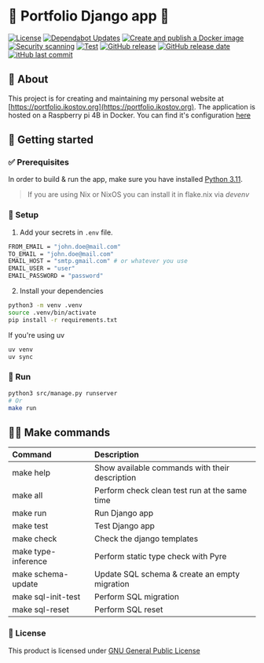 # 📝 Portfolio Django app 📝

[![License](https://img.shields.io/github/license/IliyanKostov9/portfolio)](https://www.gnu.org/licenses/gpl-3.0.en.html)
[![Dependabot Updates](https://github.com/IliyanKostov9/portfolio/actions/workflows/dependabot/dependabot-updates/badge.svg)](https://github.com/IliyanKostov9/portfolio/actions/workflows/dependabot/dependabot-updates)
[![Create and publish a Docker image](https://github.com/IliyanKostov9/portfolio/actions/workflows/docker-publish.yaml/badge.svg)](https://github.com/IliyanKostov9/portfolio/actions/workflows/docker-publish.yaml)
[![Security scanning](https://github.com/IliyanKostov9/portfolio/actions/workflows/security-scan.yaml/badge.svg)](https://github.com/IliyanKostov9/portfolio/actions/workflows/security-scan.yaml)
[![Test](https://github.com/IliyanKostov9/portfolio/actions/workflows/test.yaml/badge.svg)](https://github.com/IliyanKostov9/portfolio/actions/workflows/test.yaml)
[![GitHub release](https://img.shields.io/github/v/release/IliyanKostov9/portfolio)](#)
[![GitHub release date](https://img.shields.io/github/release-date/IliyanKostov9/portfolio)](#)
[![itHub last commit](https://img.shields.io/github/last-commit/IliyanKostov9/portfolio)](#)

## 🚀 About

This project is for creating and maintaining my personal website at [https://portfolio.ikostov.org](https://portfolio.ikostov.org).
The application is hosted on a Raspberry pi 4B in Docker. You can find it's configuration [here](https://github.com/IliyanKostov9/raspberry-pi-dotfiles/blob/master/docker/personal/docker-compose.yaml)

## 🎉 Getting started

### ✅ Prerequisites

In order to build & run the app, make sure you have installed [Python 3.11](https://www.python.org/downloads/release/python-3110/).

> If you are using Nix or NixOS you can install it in flake.nix via *devenv*

### 🌱 Setup

1. Add your secrets in `.env` file.

```bash
FROM_EMAIL = "john.doe@mail.com"
TO_EMAIL = "john.doe@mail.com"
EMAIL_HOST = "smtp.gmail.com" # or whatever you use
EMAIL_USER = "user"
EMAIL_PASSWORD = "password"
```

2. Install your dependencies

```sh
python3 -m venv .venv
source .venv/bin/activate
pip install -r requirements.txt
```

If you're using uv
```bash
uv venv
uv sync
```

### 🏃 Run

```sh
python3 src/manage.py runserver
# Or
make run
```

##  🧑‍💻 Make commands

|Command|Description|
|:-|:-|
|make help|Show available commands with their description|
|make all|Perform check clean test run at the same time|
|make run|Run Django app|
|make test|Test Django app|
|make check|Check the django templates|
|make type-inference|Perform static type check with Pyre|
|make schema-update|Update SQL schema & create an empty migration|
|make sql-init-test|Perform SQL migration|
|make sql-reset|Perform SQL reset|


### 📃 License
This product is licensed under [GNU General Public License](https://www.gnu.org/licenses/gpl-3.0.en.html)
